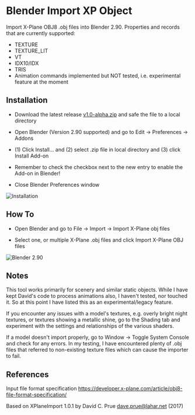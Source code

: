 # Blender Import XP Object
Import X-Plane OBJ8 .obj files into Blender 2.90.
Properties and records that are currently supported:
- TEXTURE
- TEXTURE_LIT
- VT
- IDX10/IDX
- TRIS
- Animation commands implemented but NOT tested, i.e. experimental feature at the moment

## Installation

- Download the latest release [v1.0-alpha.zip](https://github.com/FSWindowSeat/BlenderImportXPObj/releases/download/v1.0-alpha/BlenderImportXPObj_1_0_alpha.zip)
  and safe the file to a local directory

- Open Blender (Version 2.90 supported) and go to Edit -> Preferences -> Addons

- (1) Click Install... and (2) select .zip file in local directory and (3) click Install Add-on 

- Remember to check the checkbox next to the new entry to enable the Add-on in Blender! 

- Close Blender Preferences window

<img src="https://fswindowseat.com/images/blenderimportxpobj/blenderimportxpobj_install_addon.png" alt="Installation"/>

## How To

- Open Blender and go to File -> Import -> Import X-Plane obj files

- Select one, or multiple X-Plane .obj files and click Import X-Plane OBJ files

<img src="https://fswindowseat.com/images/blenderimportxpobj/blenderimportxpobj.jpg" alt="Blender 2.90"/>

## Notes

This tool works primarily for scenery and similar static objects. While I have kept David's code to process animations
also, I haven't tested, nor touched it. So at this point I have listed this as an experimental/legacy feature.

If you encounter any issues with a model's textures, e.g. overly bright night textures, or textures showing a metallic shine,
go to the Shading tab and experiment with the settings and relationships of the various shaders.

If a model doesn't import properly, go to Window -> Toggle System Console and check for any errors. In my testing,
I have encountered plenty of .obj files that referred to non-existing texture files which can cause the importer to fail.

## References

Input file format specification https://developer.x-plane.com/article/obj8-file-format-specification/

Based on XPlaneImport 1.0.1 by David C. Prue <dave.prue@lahar.net> (2017)